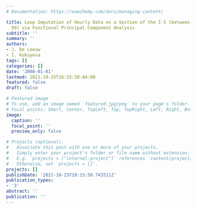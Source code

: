 ```yaml
---
# Documentation: https://wowchemy.com/docs/managing-content/

title: Loop Imputation of Hourly Data on a Section of the I-5 (between Routes 14 and
  99) via Functional Principal Component Analysis
subtitle: ''
summary: ''
authors:
- J. De Leeuw
- I. Kukuyeva
tags: []
categories: []
date: '2008-01-01'
lastmod: 2021-10-25T16:15:50-04:00
featured: false
draft: false

# Featured image
# To use, add an image named `featured.jpg/png` to your page's folder.
# Focal points: Smart, Center, TopLeft, Top, TopRight, Left, Right, BottomLeft, Bottom, BottomRight.
image:
  caption: ''
  focal_point: ''
  preview_only: false

# Projects (optional).
#   Associate this post with one or more of your projects.
#   Simply enter your project's folder or file name without extension.
#   E.g. `projects = ["internal-project"]` references `content/project/deep-learning/index.md`.
#   Otherwise, set `projects = []`.
projects: []
publishDate: '2021-10-25T20:15:50.743511Z'
publication_types:
- '3'
abstract: ''
publication: ''
---
```

